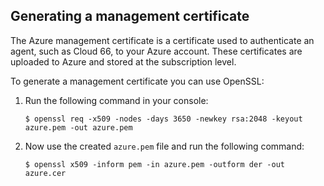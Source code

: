 <!-- usedin: [ _legacy_docker/deployment/cloud-azure-v1.md, _maestro/Deployment/cloud-azure-v1.md, _node/deployment/cloud-azure-v1.md, _rails/deployment/cloud-azure-v1.md, _skycap/deployment/cloud-azure-v1.md] -->


## Generating a management certificate

The Azure management certificate is a certificate used to authenticate an agent, such as Cloud 66, to your Azure account. These certificates are uploaded to Azure and stored at the subscription level.

To generate a management certificate you can use OpenSSL: 

1.  Run the following command in your console:
    ```
    $ openssl req -x509 -nodes -days 3650 -newkey rsa:2048 -keyout azure.pem -out azure.pem
    ```
2.  Now use the created `azure.pem` file and run the following command:
    ```
    $ openssl x509 -inform pem -in azure.pem -outform der -out azure.cer
    ```